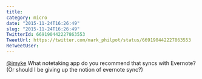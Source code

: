 ```yaml
---
title: 
category: micro
date: "2015-11-24T16:26:49"
slug: "2015-11-24T16:26:49"
TwitterId: 669190442227863553
TweetUrl: https://twitter.com/mark_philpot/status/669190442227863553
ReTweetUser: 
---
```


[@imyke](https://twitter.com/imyke) What notetaking app do you recommend that syncs with Evernote? (Or should I be giving up the notion of evernote sync?)